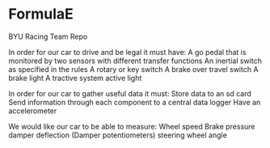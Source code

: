 # FormulaE
BYU Racing Team Repo

In order for our car to drive and be legal it must have:
 A go pedal that is monitored by two sensors with different transfer functions
 An inertial switch as specified in the rules
 A rotary or key switch
 A brake over travel switch
 A brake light
 A tractive system active light
 
In order for our car to gather useful data it must:
  Store data to an sd card
  Send information through each component to a central data logger
  Have an accelerometer

We would like our car to be able to measure:
  Wheel speed
  Brake pressure
  damper deflection (Damper potentiometers)
  steering wheel angle
